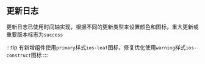 ## 更新日志

更新日志已使用时间轴实现，根据不同的更新类型来设置颜色和图标，重大更新或重要版本标志为`success`

:::tip
有新增组件使用`primary`样式`ios-leaf`图标，修复优化使用`warning`样式`ios-construct`图标
:::

<template>
<div class="doc-update">
    <b-timeline>
      <b-timeline-item color="success">
        <b-icon name="ios-trophy" slot="dot" size="20"></b-icon>
        <p class="version">2.3.5</p>
        <p class="time">2019-11-22</p>
        <p class="content">新增ColorPicker颜色选择组件</p>
        <p class="content">文档新增查询组件搜索下拉框，以便于实现快速搜索组件</p>
        <p class="content">优化级联选择器缝隙问题</p>
        <p class="content">优化选择框组件样式</p>
      </b-timeline-item>
      <b-timeline-item color="primary">
        <b-icon name="ios-leaf" slot="dot" size="20"></b-icon>
        <p class="version">2.3.4</p>
        <p class="time">2019-11-11</p>
        <p class="content">新增一个轮播组件</p>
      </b-timeline-item>
      <b-timeline-item color="primary">
        <b-icon name="ios-leaf" slot="dot" size="20"></b-icon>
        <p class="version">2.3.3</p>
        <p class="time">2019-10-30</p>
        <p class="content">返回顶部滚动组件，支持普通div盒子</p>
      </b-timeline-item>
      <b-timeline-item color="primary">
        <b-icon name="ios-leaf" slot="dot" size="20"></b-icon>
        <p class="version">2.3.2</p>
        <p class="time">2019-10-30</p>
        <p class="content">优化container组件顶部底部宽度配置</p>
        <p class="content">优化样式</p>
      </b-timeline-item>
      <b-timeline-item color="primary">
        <b-icon name="ios-leaf" slot="dot" size="20"></b-icon>
        <p class="version">2.3.1</p>
        <p class="time">2019-10-26</p>
        <p class="content">优化文档和打包配置</p>
        <p class="content">优化工程目录结构</p>
        <p class="content">修复input-number输入框样式</p>
      </b-timeline-item>
      <b-timeline-item color="primary">
        <b-icon name="ios-leaf" slot="dot" size="20"></b-icon>
        <p class="version">2.3.0</p>
        <p class="time">2019-10-26</p>
        <p class="content">重构项目构建工具，重新打包整理文档</p>
        <p class="content">修复部分样式</p>
      </b-timeline-item>
      <b-timeline-item color="primary">
        <b-icon name="ios-leaf" slot="dot" size="20"></b-icon>
        <p class="version">2.1.2</p>
        <p class="time">2019-9-5</p>
        <p class="content">新增图钉固定组件</p>
        <p class="content">新增锚点导航组件</p>
        <p class="content">优化输入框清除图标的垂直居中显示</p>
      </b-timeline-item>
      <b-timeline-item color="primary">
        <b-icon name="ios-leaf" slot="dot" size="20"></b-icon>
        <p class="version">2.1.1</p>
        <p class="time">2019-9-3</p>
        <p class="content">新增级联选择框组件</p>
        <p class="content">更新级联选择表单验证示例</p>
        <p class="content">优化message显示圆角问题</p>
      </b-timeline-item>
      <b-timeline-item color="success">
        <b-icon name="ios-trophy" slot="dot" size="20"></b-icon>
        <p class="version">2.1.0 Full 42 Components</p>
        <p class="time">2019-8-29</p>
        <p class="content">新增上传组件</p>
        <p class="content">新增日期选择组件</p>
        <p class="content">新增时间选择组件</p>
        <p class="content">新增时间轴组件</p>
        <p class="content">实现扩展时间和日期选择器的form表单校验，并编写相应的api</p>
        <p class="content">树结构新增一个'lock-select'属性用于锁定树菜单选中</p>
        <p class="content">重构文档更新日志，采用时间轴形式显示</p>
      </b-timeline-item>
      <b-timeline-item color="warning">
        <b-icon name="ios-construct" slot="dot" size="20"></b-icon>
        <p class="version">2.0.4</p>
        <p class="time">2019-8-26</p>
        <p class="content">修复菜单栏下拉后图标的错位问题</p>
      </b-timeline-item>
      <b-timeline-item color="warning">
        <b-icon name="ios-construct" slot="dot" size="20"></b-icon>
        <p class="version">2.0.3</p>
        <p class="time">2019-8-23</p>
        <p class="content">修复tag标签页的背景颜色为透明</p>
        <p class="content">调整文本输入框禁用样式，调整数字输入框的上下箭头显示</p>
        <p class="content">菜单文档和table文档更新api记录</p>
      </b-timeline-item>
      <b-timeline-item color="primary">
        <b-icon name="ios-paper" slot="dot" size="20"></b-icon>
        <p class="version">2.0.2</p>
        <p class="time">2019-7-27</p>
        <p class="content">更新文档api地址</p>
      </b-timeline-item>
      <b-timeline-item color="warning">
        <b-icon name="ios-construct" slot="dot" size="20"></b-icon>
        <p class="version">2.0.1</p>
        <p class="time">2019-7-25</p>
        <p class="content">修复菜单栏下拉框样式</p>
        <p class="content">修改部分文档说明</p>
      </b-timeline-item>
      <b-timeline-item color="primary">
        <b-icon name="ios-leaf" slot="dot" size="20"></b-icon>
        <p class="version">2.0.0 full edition</p>
        <p class="time">2019-7-25</p>
        <p class="content">新增表格组件</p>
        <p class="content">新增菜单组件</p>
        <p class="content">优化部分样式显示</p>
        <p class="content">优化message扩大显示</p>
      </b-timeline-item>
      <b-timeline-item color="primary">
        <b-icon name="ios-leaf" slot="dot" size="20"></b-icon>
        <p class="version">1.5.0</p>
        <p class="time">2019-7-24</p>
        <p class="content">新增滚动容器组件Container</p>
        <p class="content">新增Dropdown下拉菜单</p>
        <p class="content">新增select下拉选择器</p>
        <p class="content">新增page分页组件</p>
        <p class="content">新增Tree树结构菜单</p>
        <p class="content">优化文档、修复部分样式问题</p>
      </b-timeline-item>
      <b-timeline-item color="warning">
        <b-icon name="ios-construct" slot="dot" size="20"></b-icon>
        <p class="version">1.4.6</p>
        <p class="time">2019-7-14</p>
        <p class="content">添加基础form及校验功能</p>
        <p class="content">优化按钮大小</p>
        <p class="content">优化滚动条，增加一直显示和样式修改。</p>
        <p class="content">优化首屏加载，评分组件样式，form-item面包屑等颜色值</p>
      </b-timeline-item>
      <b-timeline-item color="primary">
        <b-icon name="ios-leaf" slot="dot" size="20"></b-icon>
        <p class="version">1.4.3</p>
        <p class="time">2019-5-9</p>
        <p class="content">新增rate评分组件</p>
        <p class="content">新增单选框组件</p>
        <p class="content">新增多选框组件</p>
        <p class="content">新增开关组件</p>
        <p class="content">新增数字输入组件</p>
        <p class="content">新增tooltip提示组件</p>
        <p class="content">优化左侧组件次序，优化打印输出功能</p>
        <p class="content">优化tooltip样式，优化代码和doc结构</p>
      </b-timeline-item>
      <b-timeline-item color="primary">
        <b-icon name="ios-leaf" slot="dot" size="20"></b-icon>
        <p class="version">1.3.8</p>
        <p class="time">2019-4-30</p>
        <p class="content">新增input基础输入框</p>
        <p class="content">新增面包屑</p>
        <p class="content">新增徽标</p>
        <p class="content">新增全局message提示功能</p>
        <p class="content">新增动态模态框</p>
        <p class="content">新增collapse展开伸缩组件</p>
        <p class="content">新增展开伸缩公共样式</p>
      </b-timeline-item>  
      <b-timeline-item color="primary">
        <b-icon name="ios-leaf" slot="dot" size="20"></b-icon>
        <p class="version">1.3.5</p>
        <p class="time">2019-4-26</p>
        <p class="content">新增tag标签</p>
        <p class="content">新增circle进度环组件</p>
        <p class="content">新增alert组件</p>
        <p class="content">新增progressbar组件</p>
        <p class="content">新增loading组件和loadingBar组件</p>
        <p class="content">修改部分样式bug，添加几个图标资源</p>
        <p class="content">编写内置过渡动画的文档</p>
        <p class="content">修复icon-loading加载动画功能</p>
        <p class="content">加入开原协议</p>
        <p class="content">重构图标来源，重新编写引入图标组件，优化返回顶部组件。</p>
      </b-timeline-item>  
      <b-timeline-item color="warning">
        <b-icon name="ios-construct" slot="dot" size="20"></b-icon>
        <p class="version">1.2.3</p>
        <p class="time">2019-4-22</p>
        <p class="content">微调按钮样式</p>
        <p class="content">修复模态框和抽屉的样式前缀</p>
        <p class="content">抽屉组件添加参数说明，按钮样式调整</p>
      </b-timeline-item>  
      <b-timeline-item color="primary">
        <b-icon name="ios-leaf" slot="dot" size="20"></b-icon>
        <p class="version">1.2.0</p>
        <p class="time">2019-4-22</p>
        <p class="content">新增模态框组件</p>
        <p class="content">新增抽屉组件</p>
        <p class="content">重新布局文档样式</p>
      </b-timeline-item>  
      <b-timeline-item color="danger">
        <b-icon name="ios-leaf" slot="dot" size="20"></b-icon>
        <p class="version">1.0.0</p>
        <p class="time">2019-4-12</p>
        <p class="content">项目初始化，配置实例文档生成</p>
        <p class="content">新增一个按钮组件</p>
        <p class="content">新增一个返回组件</p>
        <p class="content">重构一下样式的引用路径问题</p>
        <p class="content">npm发布，添加源码引用</p>
      </b-timeline-item>  
    </b-timeline>
</div>
</template>
